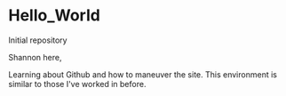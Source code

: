 # Hello_World
Initial repository 

Shannon here, 

Learning about Github and how to maneuver the site.
This environment is similar to those I've worked in before. 
